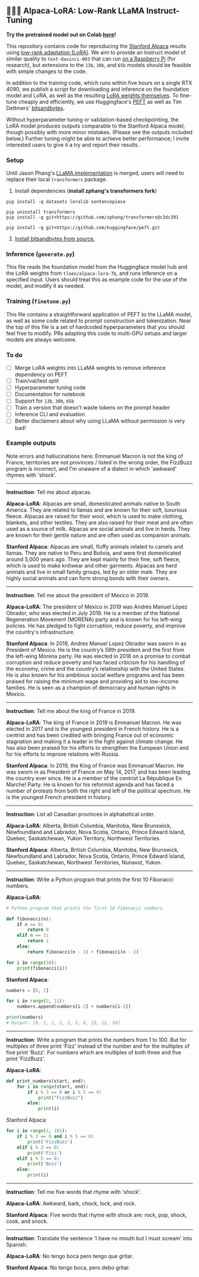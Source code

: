 ## 🦙🌲🤏 Alpaca-LoRA: Low-Rank LLaMA Instruct-Tuning

**Try the pretrained model out on Colab [here](https://colab.research.google.com/drive/1eWAmesrW99p7e1nah5bipn0zikMb8XYC)!**

This repository contains code for reproducing the [Stanford Alpaca](https://github.com/tatsu-lab/stanford_alpaca) results using [low-rank adaptation (LoRA)](https://arxiv.org/pdf/2106.09685.pdf).
We aim to provide an Instruct model of similar quality to `text-davinci-003` that can run [on a Raspberry Pi](https://twitter.com/miolini/status/1634982361757790209) (for research),
but extensions to the `13b`, `30b`, and `65b` models should be feasible with simple changes to the code.

In addition to the training code, which runs within five hours on a single RTX 4090,
we publish a script for downloading and inference on the foundation model and LoRA,
as well as the resulting [LoRA weights themselves](https://huggingface.co/tloen/alpaca-lora-7b/tree/main).
To fine-tune cheaply and efficiently, we use Huggingface's [PEFT](https://github.com/huggingface/peft)
as well as Tim Dettmers' [bitsandbytes](https://github.com/TimDettmers/bitsandbytes).

Without hyperparameter tuning or validation-based checkpointing, the LoRA model produces outputs comparable to the Stanford Alpaca model, though possibly with more minor mistakes. (Please see the outputs included below.) Further tuning might be able to achieve better performance; I invite interested users to give it a try and report their results.

### Setup

Until Jason Phang's [LLaMA implementation](https://github.com/huggingface/transformers/pull/21955)
is merged, users will need to replace their local `transformers` package.

1. Install dependencies (**install zphang's transformers fork**)

```
pip install -q datasets loralib sentencepiece

pip uninstall transformers
pip install -q git+https://github.com/zphang/transformers@c3dc391

pip install -q git+https://github.com/huggingface/peft.git
```

2. [Install bitsandbytes from source.](https://github.com/TimDettmers/bitsandbytes/blob/main/compile_from_source.md)

### Inference (`generate.py`)

This file reads the foundation model from the Huggingface model hub and the LoRA weights from `tloen/alpaca-lora-7b`, and runs inference on a specified input. Users should treat this as example code for the use of the model, and modify it as needed.

### Training (`finetune.py`)

This file contains a straightforward application of PEFT to the LLaMA model,
as well as some code related to prompt construction and tokenization.
Near the top of this file is a set of hardcoded hyperparameters that you should feel free to modify.
PRs adapting this code to multi-GPU setups and larger models are always welcome.

### To do

- [ ] Merge LoRA weights into LLaMA weights to remove inference dependency on PEFT
- [ ] Train/val/test split
- [ ] Hyperparameter tuning code
- [ ] Documentation for notebook
- [ ] Support for `13b`, `30b`, `65b`
- [ ] Train a version that doesn't waste tokens on the prompt header
- [ ] Inference CLI and evaluation
- [ ] Better disclaimers about why using LLaMA without permission is very bad!

### Example outputs

Note errors and hallucinations here: Emmanuel Macron is not the king of France,
territories are not provinces / listed in the wrong order,
the FizzBuzz program is incorrect, and I'm unaware of a dialect in which 'awkward' rhymes with 'shock'.

---

**Instruction**: Tell me about alpacas.


**Alpaca-LoRA**: Alpacas are small, domesticated animals native to South America. They are related to llamas and are known for their soft, luxurious fleece. Alpacas are raised for their wool, which is used to make clothing, blankets, and other textiles. They are also raised for their meat and are often used as a source of milk. Alpacas are social animals and live in herds. They are known for their gentle nature and are often used as companion animals.


**Stanford Alpaca**: Alpacas are small, fluffy animals related to camels and llamas. They are native to Peru and Bolivia, and were first domesticated around 5,000 years ago. They are kept mainly for their fine, soft fleece, which is used to make knitwear and other garments. Alpacas are herd animals and live in small family groups, led by an older male. They are highly social animals and can form strong bonds with their owners.

---

**Instruction**: Tell me about the president of Mexico in 2019.

**Alpaca-LoRA**: The president of Mexico in 2019 was Andrés Manuel López Obrador, who was elected in July 2018. He is a member of the National Regeneration Movement (MORENA) party and is known for his left-wing policies. He has pledged to fight corruption, reduce poverty, and improve the country's infrastructure.

**Stanford Alpaca**: In 2019, Andres Manuel Lopez Obrador was sworn in as President of Mexico. He is the country’s 58th president and the first from the left-wing Morena party. He was elected in 2018 on a promise to combat corruption and reduce poverty and has faced criticism for his handling of the economy, crime and the country’s relationship with the United States. He is also known for his ambitious social welfare programs and has been praised for raising the minimum wage and providing aid to low-income families. He is seen as a champion of democracy and human rights in Mexico.

---

**Instruction**: Tell me about the king of France in 2019.

**Alpaca-LoRA**: The king of France in 2019 is Emmanuel Macron. He was elected in 2017 and is the youngest president in French history. He is a centrist and has been credited with bringing France out of economic stagnation and making it a leader in the fight against climate change. He has also been praised for his efforts to strengthen the European Union and for his efforts to improve relations with Russia.

**Stanford Alpaca**: In 2019, the King of France was Emmanuel Macron. He was sworn in as President of France on May 14, 2017, and has been leading the country ever since. He is a member of the centrist La République En Marche! Party. He is known for his reformist agenda and has faced a number of protests from both the right and left of the political spectrum. He is the youngest French president in history.

---

**Instruction**: List all Canadian provinces in alphabetical order.

**Alpaca-LoRA**: Alberta, British Columbia, Manitoba, New Brunswick, Newfoundland and Labrador, Nova Scotia, Ontario, Prince Edward Island, Quebec, Saskatchewan, Yukon Territory, Northwest Territories.

**Stanford Alpaca**: Alberta, British Columbia, Manitoba, New Brunswick, Newfoundland and Labrador, Nova Scotia, Ontario, Prince Edward Island, Quebec, Saskatchewan, Northwest Territories, Nunavut, Yukon.

---

**Instruction**: Write a Python program that prints the first 10 Fibonacci numbers.

**Alpaca-LoRA**:

```python
# Python program that prints the first 10 Fibonacci numbers

def fibonacci(n):
    if n == 0:
        return 0
    elif n == 1:
        return 1
    else:
        return fibonacci(n - 1) + fibonacci(n - 2)

for i in range(10):
    print(fibonacci(i))
```

**Stanford Alpaca**:
```python
numbers = [0, 1]

for i in range(2, 11):
    numbers.append(numbers[i-2] + numbers[i-1])

print(numbers)
# Output: [0, 1, 1, 2, 3, 5, 8, 13, 21, 34]
```

---

**Instruction**: Write a program that prints the numbers from 1 to 100. But for multiples of three print 'Fizz' instead of the number and for the multiples of five print 'Buzz'. For numbers which are multiples of both three and five print 'FizzBuzz'.

**Alpaca-LoRA**: 
```python
def print_numbers(start, end):
    for i in range(start, end):
        if i % 3 == 0 or i % 5 == 0:
            print("FizzBuzz")
        else:
            print(i)
```
Stanford Alpaca:
```python
for i in range(1, 101):
    if i % 3 == 0 and i % 5 == 0:
        print('FizzBuzz')
    elif i % 3 == 0:
        print('Fizz')
    elif i % 5 == 0:
        print('Buzz')
    else:
        print(i)
```

---

**Instruction**: Tell me five words that rhyme with 'shock'.

**Alpaca-LoRA**: Awkward, bark, chock, lock, and rock.

**Stanford Alpaca**: Five words that rhyme with shock are: rock, pop, shock, cook, and snock.

---

**Instruction**: Translate the sentence 'I have no mouth but I must scream' into Spanish.

**Alpaca-LoRA**: No tengo boca pero tengo que gritar.

**Stanford Alpaca**: No tengo boca, pero debo gritar.
